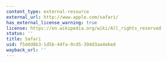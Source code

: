 ```yaml
---
content_type: external-resource
external_url: http://www.apple.com/safari/
has_external_license_warning: true
license: https://en.wikipedia.org/wiki/All_rights_reserved
status: ''
title: Safari
uid: f5ddd8b3-1d5b-44fa-9cd5-394d3aa4ebed
wayback_url: ''
---
```

